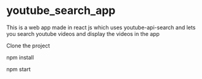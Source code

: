 # youtube_search_app

This is a web app made in react js which uses youtube-api-search and lets you search youtube videos and display the videos in the app

Clone the project

npm install

npm start
